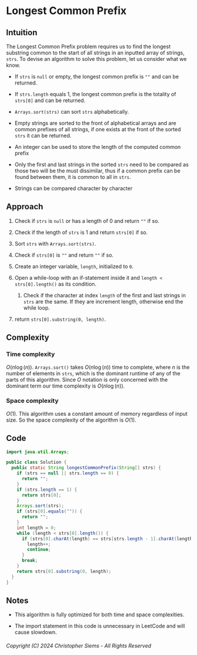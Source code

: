 <!---
Copyright (C) 2024 Christopher Siems - All Rights Reserved

You may use, distribute, and modify this code under the terms of the GNU General Public License 3, which should have been included this file. If not visit: https://www.gnu.org/licenses/gpl-3.0.en.html
--->

# Longest Common Prefix

## Intuition

The Longest Common Prefix problem requires us to find the longest substring common to the start of all strings in an inputted array of strings, `strs`. To devise an algorithm to solve this problem, let us consider what we know.

- If `strs` is `null` or empty, the longest common prefix is `""` and can be returned.

- If `strs.length` equals 1, the longest common prefix is the totality of `strs[0]` and can be returned.

- `Arrays.sort(strs)` can sort `strs` alphabetically.

- Empty strings are sorted to the front of alphabetical arrays and are common prefixes of all strings, if one exists at the front of the sorted `strs` it can be returned.

- An integer can be used to store the length of the computed common prefix

- Only the first and last strings in the sorted `strs` need to be compared as those two will be the must dissimilar, thus if a common prefix can be found between them, it is common to all in `strs`.

- Strings can be compared character by character

## Approach

1. Check if `strs` is `null` or has a length of 0 and return `""` if so.

2. Check if the length of `strs` is 1 and return `strs[0]` if so.

3. Sort `strs` with `Arrays.sort(strs)`.

4. Check if `strs[0]` is `""` and return `""` if so.

5. Create an integer variable, `length`, initialized to `0`.

6. Open a while-loop with an if-statement inside it and `length < strs[0].length()` as its condition.

    1. Check if the character at index `length` of the first and last strings in `strs` are the same. If they are increment length, otherwise end the while loop.

7. return `strs[0].substring(0, length)`.

## Complexity

### Time complexity

$O(n\log (n))$. `Arrays.sort()` takes $O(n\log (n))$ time to complete, where $n$ is the number of elements in `strs`, which is the dominant runtime of any of the parts of this algorithm. Since $O$ notation is only concerned with the dominant term our time complexity is $O(n\log (n))$.

### Space complexity

$O(1)$. This algorithm uses a constant amount of memory regardless of input size. So the space complexity of the algorithm is $O(1)$.

## Code

```Java
import java.util.Arrays;

public class Solution {
  public static String longestCommonPrefix(String[] strs) {
    if (strs == null || strs.length == 0) {
      return "";
    }
    if (strs.length == 1) {
      return strs[0];
    }
    Arrays.sort(strs);
    if (strs[0].equals("")) {
      return "";
    }
    int length = 0;
    while (length < strs[0].length()) {
      if (strs[0].charAt(length) == strs[strs.length - 1].charAt(length)) {
        length++;
        continue;
      }
      break;
    }
    return strs[0].substring(0, length);
  }
}
```

## Notes

- This algorithm is fully optimized for both time and space complexities.

- The import statement in this code is unnecessary in LeetCode and will cause slowdown.

###### Copyright (C) 2024 Christopher Siems - All Rights Reserved
